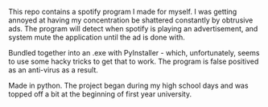 This repo contains a spotify program I made for myself. I was getting annoyed at having my concentration be shattered constantly by obtrusive ads. The program will detect when spotify is playing an advertisement, and system mute the application until the ad is done with. 

Bundled together into an .exe with PyInstaller - which, unfortunately, seems to use some hacky tricks to get that to work. The program is false positived as an anti-virus as a result.

Made in python. The project began during my high school days and was topped off a bit at the beginning of first year university.
